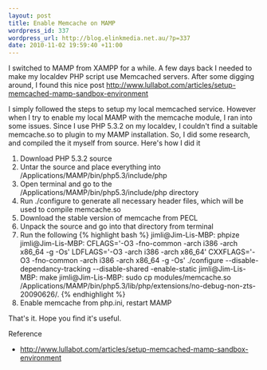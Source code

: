 ```yaml
---
layout: post
title: Enable Memcache on MAMP
wordpress_id: 337
wordpress_url: http://blog.elinkmedia.net.au/?p=337
date: 2010-11-02 19:59:40 +11:00
---
```

I switched to MAMP from XAMPP for a while. A few days back I needed to make my localdev PHP script use Memcached servers. After some digging around, I found this nice post <a href="http://www.lullabot.com/articles/setup-memcached-mamp-sandbox-environment" target="_blank">http://www.lullabot.com/articles/setup-memcached-mamp-sandbox-environment</a>

I simply followed the steps to setup my local memcached service. However when I try to enable my local MAMP with the memcache module, I ran into some issues. Since I use PHP 5.3.2 on my localdev, I couldn't find a suitable memcache.so to plugin to my MAMP installation. So, I did some research, and compiled the it myself from source. Here's how I did it

1.  Download PHP 5.3.2 source
2.  Untar the source and place everything into /Applications/MAMP/bin/php5.3/include/php
3.  Open terminal and go to the /Applications/MAMP/bin/php5.3/include/php directory
4.  Run ./configure to generate all necessary header files, which will be used to compile memcache.so
5.  Download the stable version of memcache from PECL
6.  Unpack the source and go into that directory from terminal
7.  Run the following
{% highlight bash %}
jimli@Jim-Lis-MBP: phpize
jimli@Jim-Lis-MBP: CFLAGS='-O3 -fno-common -arch i386 -arch x86_64 -g -Os' LDFLAGS='-O3 -arch i386 -arch x86_64' CXXFLAGS='-O3 -fno-common -arch i386 -arch x86_64 -g -Os' ./configure --disable-dependancy-tracking --disable-shared -enable-static
jimli@Jim-Lis-MBP: make
jimli@Jim-Lis-MBP: sudo cp modules/memcache.so /Applications/MAMP/bin/php5.3/lib/php/extensions/no-debug-non-zts-20090626/.
{% endhighlight %}
8.  Enable memcache from php.ini, restart MAMP

That's it. Hope you find it's useful.

Reference
<ul>
	<li><a href="http://www.lullabot.com/articles/setup-memcached-mamp-sandbox-environment" target="_blank">http://www.lullabot.com/articles/setup-memcached-mamp-sandbox-environment</a></li>
</ul>
